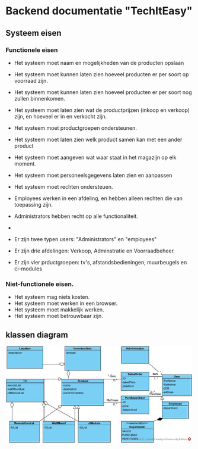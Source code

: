 # Backend documentatie "TechItEasy"

##  Systeem eisen

### Functionele eisen
* Het systeem moet naam en mogelijkheden van de producten opslaan

* Het systeem moet kunnen laten zien hoeveel producten er per soort op voorraad zijn.
* Het systeem moet kunnen laten zien hoeveel producten er per soort nog zullen binnenkomen.
* Het systeem moet laten zien wat de productprijzen (inkoop en verkoop) zijn, en hoeveel er in en verkocht zijn.

* Het systeem moet productgroepen ondersteunen.
* Het systeem moet laten zien welk product samen kan met een ander product
* Het systeem moet aangeven wat waar staat in het magazijn op elk moment.

* Het systeem moet personeelsgegevens laten zien en aanpassen
* Het systeem moet rechten ondersteuen.
* Employees werken in een afdeling, en hebben alleen rechten die van toepassing zijn.

* Administrators hebben recht op alle functionaliteit.
* 
* Er zijn twee typen users: "Administrators" en "employees"
* Er zijn drie afdelingen: Verkoop, Adminstratie en Voorraadbeheer. 
* Er zijn vier prductgroepen: tv's, afstandsbedieningen, muurbeugels en ci-modules

### Niet-functionele eisen.
* Het systeem mag niets kosten.
* Het systeem moet werken in een browser.
* Het systeem moet makkelijk werken.
* Het systeem moet betrouwbaar zijn.


## klassen diagram

![Klassendiagram!](./Class%20Diagram.jpg)
